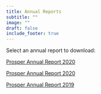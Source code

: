 ```yaml
---
title: Annual Reports
subtitle: ""
image: ""
draft: false
include_footer: true
---
```

Select an annual report to download:

<!-- Add a new one at the top here -->

<div class="report-card">
    <a href="/Prosper-Annual-Report-2021.pdf">
        <i class="report-icon fa fa-file-text fa-2x"></i>
        <p class="report-title">Prosper Annual Report 2020</p>
    </a>
</div>

<div class="report-card">
    <a href="/Prosper-Annual-Report-2020.pdf">
        <i class="report-icon fa fa-file-text fa-2x"></i>
        <p class="report-title">Prosper Annual Report 2020</p>
    </a>
</div>

<div class="report-card">
    <a href="/Prosper-Annual-Report-2019.pdf">
        <i class="report-icon fa fa-file-text fa-2x"></i>
        <p class="report-title">Prosper Annual Report 2019</p>
    </a>
</div>